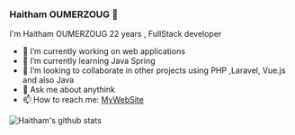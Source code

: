 ### Haitham OUMERZOUG 👋
I'm Haitham OUMERZOUG 22 years , FullStack developer  

- 🔭 I’m currently working on web applications
- 🌱 I’m currently learning Java Spring
- 👯 I’m looking to collaborate in other projects using PHP ,Laravel, Vue.js and also Java
- 💬 Ask me about anythink
- 📫 How to reach me: [MyWebSite](https://haitham-oumerzoug.com)

![Haitham's github stats](https://github-readme-stats.vercel.app/api?username=HaithamOumerzoug&show_icons=true&theme=dark)
